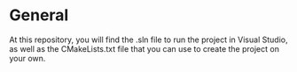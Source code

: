 # General

At this repository, you will find the .sln file to run the project in Visual Studio, as well as the CMakeLists.txt file that you can use to create the project on your own.
